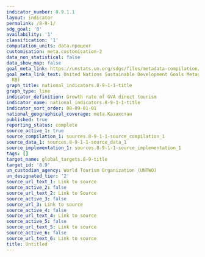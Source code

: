 ```yaml
---
indicator_number: 8.9.1.1
layout: indicator
permalink: /8-9-1/
sdg_goal: '8'
availability: '1'
classification: '1'
computation_units: data.процент
customisation: meta.customisation-2
data_non_statistical: false
data_show_map: false
goal_meta_link: https://unstats.un.org/sdgs/files/metadata-compilation/Metadata-Goal-8.pdf
goal_meta_link_text: United Nations Sustainable Development Goals Metadata (PDF 526
  KB)
graph_title: national_indicators.8-9-1-1-title
graph_type: line
indicator_definition: Growth rate of GVA direct tourism
indicator_name: national_indicators.8-9-1-1-title
indicator_sort_order: 08-09-01-01
national_geographical_coverage: meta.Казахстан
published: true
reporting_status: complete
source_active_1: true
source_compilation_1: sources.8-9-1-1-source_compilation_1
source_data_1: sources.8-9-1-1-source_data_1
source_implementation_1: sources.8-9-1-1-source_implementation_1
tags: []
target_name: global_targets.8-9-title
target_id: '8.9'
un_custodian_agency: World Tourism Organization (UNTWO)
un_designated_tier: '2'
source_url_text_1: Link to source
source_active_2: false
source_url_text_2: Link to Source
source_active_3: false
source_url_3: Link to source
source_active_4: false
source_url_text_4: Link to source
source_active_5: false
source_url_text_5: Link to source
source_active_6: false
source_url_text_6: Link to source
title: Untitled
---
```

